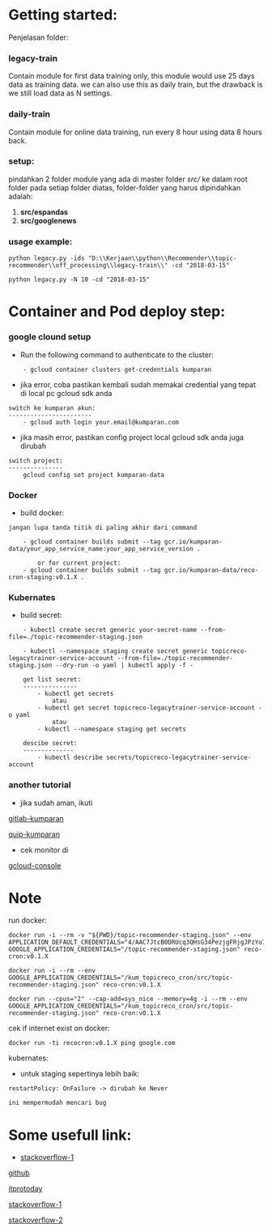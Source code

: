 # Getting started:
Penjelasan folder:

### legacy-train
Contain module for first data training only, this module would use 25 days data as training data.
we can also use this as daily train, but the drawback is we still load data as N settings.


### daily-train
Contain module for online data training, run every 8 hour using data 8 hours back.


### setup:
pindahkan 2 folder module yang ada di master folder *src/* ke dalam root folder pada setiap folder diatas, folder-folder yang harus dipindahkan adalah:
1. **src/espandas**
2. **src/googlenews**

### usage example:
```
python legacy.py -ids "D:\\Kerjaan\\python\\Recommender\\topic-recommender\\off_processing\\legacy-train\\" -cd "2018-03-15"

python legacy.py -N 10 -cd "2018-03-15"
```

# Container and Pod deploy step:
### google clound setup
* Run the following command to authenticate to the cluster:

```
    - gcloud container clusters get-credentials kumparan
```

* jika error, coba pastikan kembali sudah memakai credential yang tepat di local pc gcloud sdk anda

```
switch ke kumparan akun:
-----------------------
    - gcloud auth login your.email@kumparan.com
```

* jika masih error, pastikan config project local gcloud sdk anda juga dirubah

```
switch project:
---------------
    gcloud config set project kumparan-data
```

### Docker
* build docker:

```
jangan lupa tanda titik di paling akhir dari command

    - gcloud container builds submit --tag gcr.io/kumparan-data/your_app_service_name:your_app_service_version .

        or for current project:
    - gcloud container builds submit --tag gcr.io/kumparan-data/reco-cron-staging:v0.1.X .
```

### Kubernates 
* build secret:
```
    - kubectl create secret generic your-secret-name --from-file=./topic-recommender-staging.json

    - kubectl --namespace staging create secret generic topicreco-legacytrainer-service-account --from-file=./topic-recommender-staging.json --dry-run -o yaml | kubectl apply -f -

    get list secret:
    ---------------
        - kubectl get secrets
            atau
        - kubectl get secret topicreco-legacytrainer-service-account -o yaml
            atau
        - kubectl --namespace staging get secrets

    descibe secret:
    --------------
        - kubectl describe secrets/topicreco-legacytrainer-service-account
```

### another tutorial
* jika sudah aman, ikuti

[gitlab-kumparan](https://gitlab.kumparan.com/data/k8s-tutorial/blob/master/README.md "gitlab-kumparan")

[quip-kumparan](https://kumparan.quip.com/yI4tAJ3VyoaO "quip-kumparan")

* cek monitor di

[gcloud-console](https://console.cloud.google.com/kubernetes/workload "gcloud-console")

# Note
run docker:

```
docker run -i --rm -v "${PWD}/topic-recommender-staging.json" --env APPLICATION_DEFAULT_CREDENTIALS="4/AAC7JtcB0DRUcq3QHsG34PezjgFRjgJPzYu7q5ywLlFZTH8PfUPzuWo" GOOGLE_APPLICATION_CREDENTIALS="/topic-recommender-staging.json" reco-cron:v0.1.X

docker run -i --rm --env GOOGLE_APPLICATION_CREDENTIALS="/kum_topicreco_cron/src/topic-recommender-staging.json" reco-cron:v0.1.X

docker run --cpus="2" --cap-add=sys_nice --memory=4g -i --rm --env GOOGLE_APPLICATION_CREDENTIALS="/kum_topicreco_cron/src/topic-recommender-staging.json" reco-cron:v0.1.X
```

cek if internet exist on docker:
```
docker run -ti recocron:v0.1.X ping google.com
```

kubernates:

* untuk staging sepertinya lebih baik:
```
restartPolicy: OnFailure -> dirubah ke Never

ini mempermudah mencari bug
```

# Some usefull link:
* [stackoverflow-1](https://stackoverflow.com/questions/45697327/load-large-data-from-bigquery-to-python)

[github](https://github.com/GoogleCloudPlatform/nodejs-docs-samples/issues/117 "github")

[itprotoday](http://www.itprotoday.com/management-mobility/powershell-one-liner-getting-local-environment-variables "itprotoday")

[stackoverflow-1](https://stackoverflow.com/questions/39978077/gcloud-exceptions-forbidden-403-missing-or-insufficient-permissions "stackoverflow-1")

[stackoverflow-2](https://stackoverflow.com/questions/47671717/google-api-core-exceptions-forbidden-403-missing-or-insufficient-permissions "stackoverflow-2")